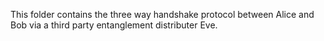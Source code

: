 This folder contains the three way handshake protocol between Alice and Bob via a third party entanglement distributer Eve. 